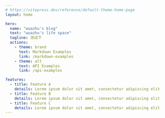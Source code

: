 ```yaml
---
# https://vitepress.dev/reference/default-theme-home-page
layout: home

hero:
  name: "wuazhu's blog"
  text: "wuazhu's life space"
  tagline: 测试下
  actions:
    - theme: brand
      text: Markdown Examples
      link: /markdown-examples
    - theme: alt
      text: API Examples
      link: /api-examples

features:
  - title: Feature A
    details: Lorem ipsum dolor sit amet, consectetur adipiscing elit
  - title: Feature B
    details: Lorem ipsum dolor sit amet, consectetur adipiscing elit
  - title: Feature C
    details: Lorem ipsum dolor sit amet, consectetur adipiscing elit
---
```


